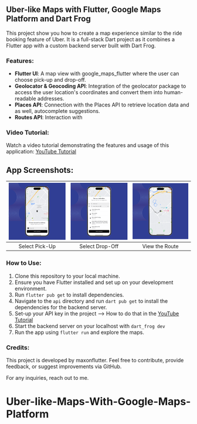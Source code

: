 ## Uber-like Maps with Flutter, Google Maps Platform and Dart Frog
This project show you how to create a map experience similar to the ride booking feature of Uber. It is a full-stack Dart project as it combines a Flutter app with a custom backend server built with Dart Frog. 

### Features:
- **Flutter UI**: A map view with google_maps_flutter where the user can choose pick-up and drop-off. 
- **Geolocator & Geocoding API**: Integration of the geolocator package to access the user location's coordinates and convert them into human-readable addresses. 
- **Places API**: Connection with the Places API to retrieve location data and as well, autocomplete suggestions. 
- **Routes API**: Interaction with 

### Video Tutorial:
Watch a video tutorial demonstrating the features and usage of this application: [YouTube Tutorial](https://youtu.be/fGV_3-XqKz8)

## App Screenshots: 
|![Intro](screenshots/app_1.png) | ![Login](screenshots/app_2.png) | ![Home](screenshots/app_3.png) |
|:---:|:---:|:---:|
| Select Pick-Up | Select Drop-Off | View the Route |

### How to Use:
1. Clone this repository to your local machine.
2. Ensure you have Flutter installed and set up on your development environment.
3. Run `flutter pub get` to install dependencies.
4. Navigate to the `api` directory and run `dart pub get` to install the dependencies for the backend server. 
5. Set-up your API key in the project --> How to do that in the [YouTube Tutorial](https://youtu.be/fGV_3-XqKz8) 
6. Start the backend server on your localhost with `dart_frog dev`
7. Run the app using `flutter run` and explore the maps.

### Credits:
This project is developed by maxonflutter. Feel free to contribute, provide feedback, or suggest improvements via GitHub.

For any inquiries, reach out to me. 
# Uber-like-Maps-With-Google-Maps-Platform
